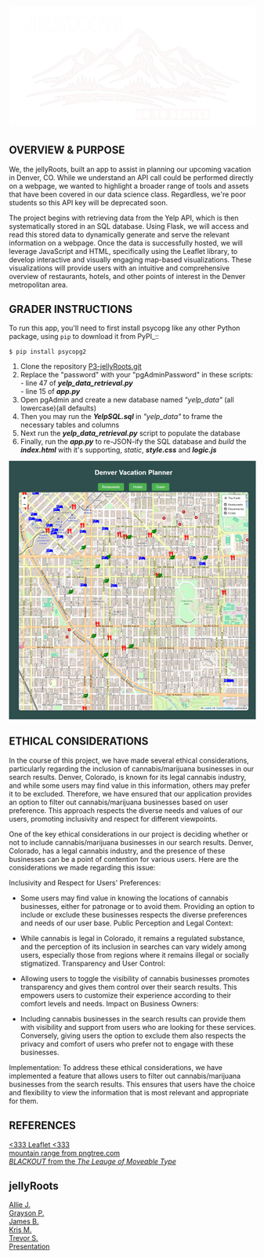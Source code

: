 ![Header Image](Images/denver.png "Title Tile")
=============================


OVERVIEW & PURPOSE
- 
We, the jellyRoots, built an app to assist in planning our upcoming vacation in Denver, CO. While we understand an API call could be performed directly on a webpage, we wanted to highlight a broader range of tools and assets that have been covered in our data science class. Regardless, we're poor students so this API key will be deprecated soon. 

The project begins with retrieving data from the Yelp API, which is then systematically stored in an SQL database. Using Flask, we will access and read this stored data to dynamically generate and serve the relevant information on a webpage. Once the data is successfully hosted, we will leverage JavaScript and HTML, specifically using the Leaflet library, to develop interactive and visually engaging map-based visualizations. These visualizations will provide users with an intuitive and comprehensive overview of restaurants, hotels, and other points of interest in the Denver metropolitan area.


GRADER INSTRUCTIONS
-
To run this app, you'll need to first install psycopg like any other Python package, using ``pip`` to download it from PyPI_::

    $ pip install psycopg2

1. Clone the repository <a href='https://github.com/famndox/P3-jellyRoots.git'>P3-jellyRoots.git</a><br>
2. Replace the "password" with your "pgAdminPassword" in these scripts:
<br>    - line 47 of ***yelp_data_retrieval.py***
<br>    - line 15 of ***app.py*** 
3. Open pgAdmin and create a new database named _"yelp_data"_ (all lowercase)(all defaults)
4. Then you may run the ***YelpSQL.sql*** in _"yelp_data"_ to frame the necessary tables and columns
5. Next run the ***yelp_data_retrieval.py*** script to populate the database
6. Finally, run the ***app.py*** to re-JSON-ify the SQL database and *build* the ***index.html*** with it's supporting, *static*, ***style.css*** and ***logic.js***

   
![App Screenshot](Images/app.png)

ETHICAL CONSIDERATIONS
- 
In the course of this project, we have made several ethical considerations, particularly regarding the inclusion of cannabis/marijuana businesses in our search results. Denver, Colorado, is known for its legal cannabis industry, and while some users may find value in this information, others may prefer it to be excluded. Therefore, we have ensured that our application provides an option to filter out cannabis/marijuana businesses based on user preference. This approach respects the diverse needs and values of our users, promoting inclusivity and respect for different viewpoints.

One of the key ethical considerations in our project is deciding whether or not to include cannabis/marijuana businesses in our search results. Denver, Colorado, has a legal cannabis industry, and the presence of these businesses can be a point of contention for various users. Here are the considerations we made regarding this issue:

Inclusivity and Respect for Users' Preferences:

- Some users may find value in knowing the locations of cannabis businesses, either for patronage or to avoid them. Providing an option to include or exclude these businesses respects the diverse preferences and needs of our user base.
Public Perception and Legal Context:

- While cannabis is legal in Colorado, it remains a regulated substance, and the perception of its inclusion in searches can vary widely among users, especially those from regions where it remains illegal or socially stigmatized.
Transparency and User Control:

- Allowing users to toggle the visibility of cannabis businesses promotes transparency and gives them control over their search results. This empowers users to customize their experience according to their comfort levels and needs.
Impact on Business Owners:

- Including cannabis businesses in the search results can provide them with visibility and support from users who are looking for these services. Conversely, giving users the option to exclude them also respects the privacy and comfort of users who prefer not to engage with these businesses.
  
Implementation: To address these ethical considerations, we have implemented a feature that allows users to filter out cannabis/marijuana businesses from the search results. This ensures that users have the choice and flexibility to view the information that is most relevant and appropriate for them.

  
REFERENCES
-

<a href='https://github.com/Leaflet/Leaflet'><333 Leaflet <333</a><br>
<a href='https://pngtree.com/freepng/natural-hills-and-mountains_4103445.html'>mountain range from pngtree.com</a><br>
<a href='https://www.theleagueofmoveabletype.com/blackout'>_BLACKOUT_ from the *The Leauge of Moveable Type*</a><br>


jellyRoots
-
<a href='https://github.com/Alliekj'>Allie J.</a><br>
<a href='https://github.com/KillerTwinkie7'>Grayson P.</a><br>
<a href='https://github.com/famndox'>James B.</a><br>
<a href='https://github.com/KrisMelton'>Kris M.</a><br>
<a href='https://github.com/Trevor-Sandoval'>Trevor S.</a><br>
<a href='https://docs.google.com/presentation/d/1_xz7i0G1DPjxy1GtI8R1DYicbaYTCayyHuQkljrD3Rw/edit?usp=sharing'>Presentation</a><br>
